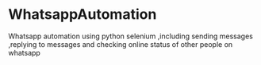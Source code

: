 # WhatsappAutomation
Whatsapp automation using python selenium ,including sending messages ,replying to messages and checking online status of other people on whatsapp 
